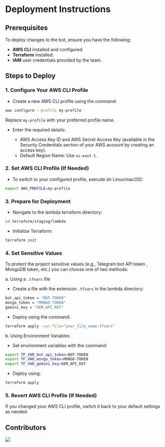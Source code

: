 # Deployment Instructions

## Prerequisites

To deploy changes to the bot, ensure you have the following:

- **AWS CLI** installed and configured.
- **Terraform** installed.
- **IAM** user credentials provided by the team.

## Steps to Deploy

### 1. Configure Your AWS CLI Profile

- Create a new AWS CLI profile using the command:

```bash
aws configure --profile my-profile
```

Replace <code>my-profile</code> with your preferred profile name.

- Enter the required details:

  - AWS Access Key ID and AWS Secret Access Key (available in the Security Credentials section of your AWS account by creating an access key).
  - Default Region Name: Use <code>us-east-1</code>.

### 2. Set AWS CLI Profile (If Needed)

- To switch to your configured profile, execute (in Linux/macOS):

```bash
export AWS_PROFILE=my-profile
```

### 3. Prepare for Deployment

- Navigate to the lambda terraform directory:

```bash
cd terraform/staging/lambda
```

- Initialize Terraform:

```bash
terraform init
```

### 4. Set Sensitive Values

To protect the project sensitive values (e.g., Telegram bot API token , MongoDB token, etc.) you can choose one of two methods:

a. Using a <code>.tfvars</code> file

- Create a file with the extension <code>.tfvars</code> in the lambda directory:

```bash
bot_api_token = "BOT-TOKEN"
mongo_token = "MONGO-TOKEN"
gemini_key = "GEM_API_KEY"
```

- Deploy using the command:

```bash
terraform apply -var-file="your_file_name.tfvars"
```

b. Using Environment Variables

- Set environment variables with the command:

```bash
export TF_VAR_bot_api_token=BOT-TOKEN
export TF_VAR_mongo_token=MONGO-TOKEN
export TF_VAR_gemini_key=GEM_API_KEY
```

- Deploy using:

```bash
terraform apply
```

### 5. Revert AWS CLI Profile (If Needed)

If you changed your AWS CLI profile, switch it back to your default settings as needed.

## Contributors

<a href="https://github.com/CorreaJose13/activity-tracker/graphs/contributors">
  <img src="https://contrib.rocks/image?repo=CorreaJose13/activity-tracker" />
</a>
